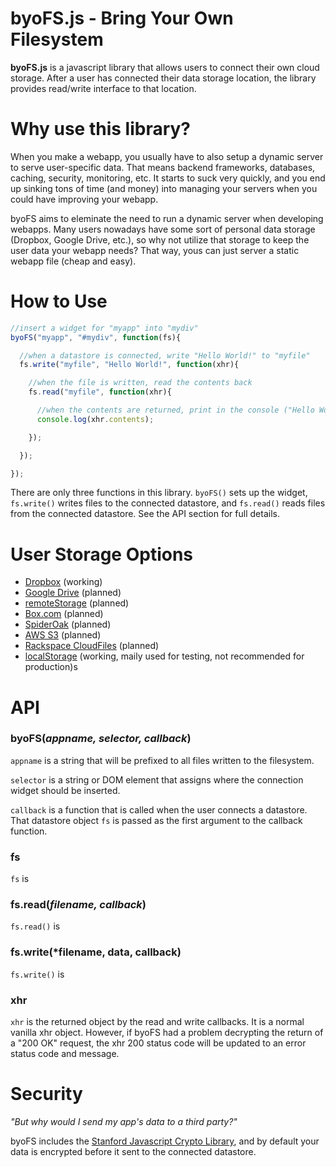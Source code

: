 byoFS.js - Bring Your Own Filesystem
====

**byoFS.js** is a javascript library that allows users to connect their own cloud storage. After a user has connected their data storage location, the library provides read/write interface to that location.

# Why use this library?

When you make a webapp, you usually have to also setup a dynamic server to serve user-specific data. That means backend frameworks, databases, caching, security, monitoring, etc. It starts to suck very quickly, and you end up sinking tons of time (and money) into managing your servers when you could have improving your webapp.

byoFS aims to eleminate the need to run a dynamic server when developing webapps. Many users nowadays have some sort of personal data storage (Dropbox, Google Drive, etc.), so why not utilize that storage to keep the user data your webapp needs? That way, yous can just server a static webapp file (cheap and easy).

# How to Use

```javascript
//insert a widget for "myapp" into "mydiv"
byoFS("myapp", "#mydiv", function(fs){

  //when a datastore is connected, write "Hello World!" to "myfile"
  fs.write("myfile", "Hello World!", function(xhr){

    //when the file is written, read the contents back
    fs.read("myfile", function(xhr){

      //when the contents are returned, print in the console ("Hello World!")
      console.log(xhr.contents);

    });

  });

});
```

There are only three functions in this library. `byoFS()` sets up the widget, `fs.write()` writes files to the connected datastore, and `fs.read()` reads files from the connected datastore. See the API section for full details.

# User Storage Options

* [Dropbox](https://www.dropbox.com) (working)
* [Google Drive](https://drive.google.com/) (planned)
* [remoteStorage](http://remotestorage.io/) (planned)
* [Box.com](https://box.com/) (planned)
* [SpiderOak](https://example.com/) (planned)
* [AWS S3](https://example.com/) (planned)
* [Rackspace CloudFiles](https://example.com/) (planned)
* [localStorage](https://example.com/) (working, maily used for testing, not recommended for production)s

# API

### byoFS(*appname, selector, callback*)

`appname` is a string that will be prefixed to all files written to the filesystem.

`selector` is a string or DOM element that assigns where the connection widget should be inserted.

`callback` is a function that is called when the user connects a datastore. That datastore object `fs` is passed as the first argument to the callback function.

### fs

`fs` is

### fs.read(*filename, callback*)

`fs.read()` is

### fs.write(*filename, data, callback)

`fs.write()` is

### xhr

`xhr` is the returned object by the read and write callbacks. It is a normal vanilla xhr object. However, if byoFS had a problem decrypting the return of a "200 OK" request, the xhr 200 status code will be updated to an error status code and message.

# Security

*"But why would I send my app's data to a third party?"*

byoFS includes the [Stanford Javascript Crypto Library](https://example.com/), and by default your data is encrypted before it sent to the connected datastore.
